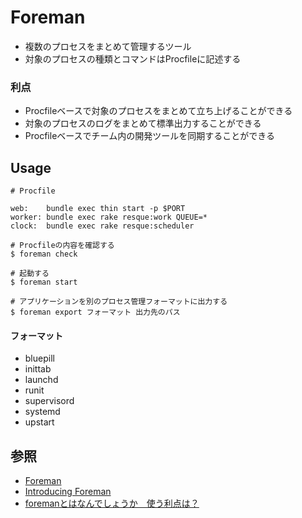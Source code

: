 # Foreman
- 複数のプロセスをまとめて管理するツール
- 対象のプロセスの種類とコマンドはProcfileに記述する

### 利点
- Procfileベースで対象のプロセスをまとめて立ち上げることができる
- 対象のプロセスのログをまとめて標準出力することができる
- Procfileベースでチーム内の開発ツールを同期することができる

## Usage
```
# Procfile

web:    bundle exec thin start -p $PORT
worker: bundle exec rake resque:work QUEUE=*
clock:  bundle exec rake resque:scheduler
```

```
# Procfileの内容を確認する
$ foreman check

# 起動する
$ foreman start

# アプリケーションを別のプロセス管理フォーマットに出力する
$ foreman export フォーマット 出力先のパス
```

#### フォーマット
- bluepill
- inittab
- launchd
- runit
- supervisord
- systemd
- upstart

## 参照
- [Foreman](https://github.com/ddollar/foreman)
- [Introducing Foreman](http://blog.daviddollar.org/2011/05/06/introducing-foreman.html)
- [foremanとはなんでしょうか　使う利点は？](https://ja.stackoverflow.com/questions/17831/)
